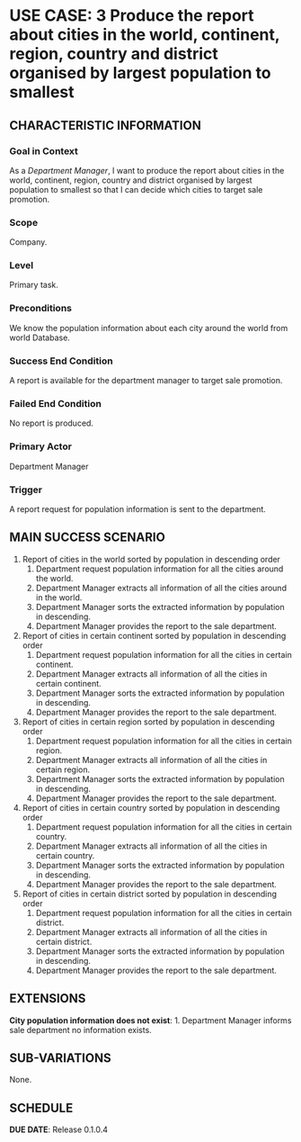 # USE CASE: 3 Produce the report about cities in the world, continent, region, country and district organised by largest population to smallest

## CHARACTERISTIC INFORMATION

### Goal in Context

As a *Department Manager*, I want to produce the report about cities in the world, continent, region, country and district organised by largest population to smallest so that I can decide which cities to target sale promotion.

### Scope

Company.

### Level

Primary task.

### Preconditions

We know the population information about each city around the world from world Database.

### Success End Condition

A report is available for the department manager to target sale promotion.

### Failed End Condition

No report is produced.

### Primary Actor

Department Manager

### Trigger

A report request for population information is sent to the department.

## MAIN SUCCESS SCENARIO

1. Report of cities in the world sorted by population in descending order
    1. Department request population information for all the cities around the world.
    2. Department Manager extracts all information of all the cities around in the world.
    3. Department Manager sorts the extracted information by population in descending.
    4. Department Manager provides the report to the sale department.
2. Report of cities in certain continent sorted by population in descending order
   1. Department request population information for all the cities in certain continent.
   2. Department Manager extracts all information of all the cities in certain continent.
   3. Department Manager sorts the extracted information by population in descending.
   4. Department Manager provides the report to the sale department.
3. Report of cities in certain region sorted by population in descending order
   1. Department request population information for all the cities in certain region.
   2. Department Manager extracts all information of all the cities in certain region.
   3. Department Manager sorts the extracted information by population in descending.
   4. Department Manager provides the report to the sale department.
4. Report of cities in certain country sorted by population in descending order
   1. Department request population information for all the cities in certain country.
   2. Department Manager extracts all information of all the cities in certain country.
   3. Department Manager sorts the extracted information by population in descending.
   4. Department Manager provides the report to the sale department.
5. Report of cities in certain district sorted by population in descending order
   1. Department request population information for all the cities in certain district.
   2. Department Manager extracts all information of all the cities in certain district.
   3. Department Manager sorts the extracted information by population in descending.
   4. Department Manager provides the report to the sale department.

## EXTENSIONS

**City population information does not exist**:
    1. Department Manager informs sale department no information exists.

## SUB-VARIATIONS

None.

## SCHEDULE

**DUE DATE**: Release 0.1.0.4